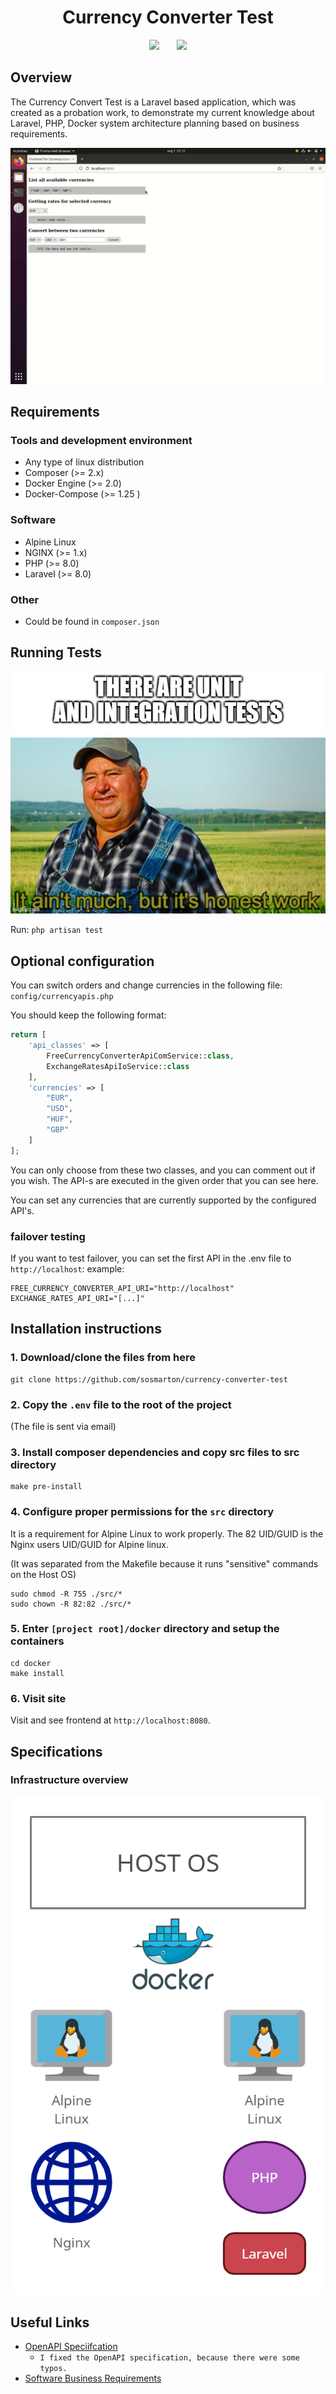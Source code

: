 <div style="text-align:center">

<h1>Currency Converter Test</h1>

![](https://img.shields.io/badge/type-probation%20work-green) &nbsp;&nbsp;&nbsp;&nbsp;&nbsp;&nbsp;![](https://img.shields.io/badge/status-active-green)


</div>

## Overview

The Currency Convert Test is a Laravel based application, which was created
as a probation work, to demonstrate my current knowledge about Laravel, PHP, Docker
system architecture planning based on business requirements.

![](./imgs/output.gif)



## Requirements

### Tools and development environment
* Any type of linux distribution
* Composer (>= 2.x)
* Docker Engine (>= 2.0)
* Docker-Compose (>= 1.25 )

### Software
* Alpine Linux
* NGINX (>= 1.x)
* PHP (>= 8.0)
* Laravel (>= 8.0)

### Other
* Could be found in `composer.json`

## Running Tests

![](./imgs/5iaiw1.jpg)

Run:
`php artisan test`

## Optional configuration

You can switch orders and change currencies in the following file:
```config/currencyapis.php```

You should keep the following format:

```php
return [
    'api_classes' => [
        FreeCurrencyConverterApiComService::class,
        ExchangeRatesApiIoService::class
    ],
    'currencies' => [
        "EUR",
        "USD",
        "HUF",
        "GBP"
    ]
];
```

You can only choose from these two classes, and you can comment out if you wish.
The API-s are executed in the given order that you can see here.

You can set any currencies that are currently supported by the configured API's.

### failover testing

If you want to test failover, you can set the first API in the .env file to `http://localhost`:
example:
```dotenv
FREE_CURRENCY_CONVERTER_API_URI="http://localhost"
EXCHANGE_RATES_API_URI="[...]"
```

## Installation instructions

### 1. Download/clone the files from here
```shell
git clone https://github.com/sosmarton/currency-converter-test
```
### 2. Copy the `.env` file to the root of the project
(The file is sent via email)

### 3. Install composer dependencies and copy src files to src directory
```shell
make pre-install
```

### 4. Configure proper permissions for the `src` directory

It is a requirement for Alpine Linux to work properly.
The 82 UID/GUID is the Nginx users UID/GUID for Alpine linux.

(It was separated from the Makefile because it runs "sensitive" commands on the Host OS)

```shell
sudo chmod -R 755 ./src/*
sudo chown -R 82:82 ./src/* 
```

### 5. Enter `[project root]/docker` directory and setup the containers
```shell
cd docker
make install
```

### 6. Visit site
Visit and see frontend at `http://localhost:8080`.

## Specifications

### Infrastructure overview

![](./imgs/architecture.png)

## Useful Links

* [OpenAPI Speciifcation](./docs/specifications/api-specification.yml)
  * ```I fixed the OpenAPI specification, because there were some typos.```
* [Software Business Requirements](./docs/specifications/software-requirements.md)
